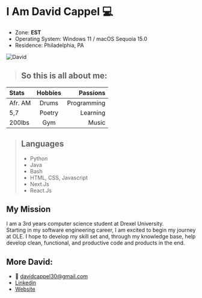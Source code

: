 # I Am David Cappel 💻

*  Zone:  **EST**
* Operating System: Windows 11 / macOS Sequoia 15.0
* Residence: Philadelphia, PA

![David](https://github.com/user-attachments/assets/d7902d14-6d6f-49c2-816e-a64fec32499c)


> ## So this is all about me:


| Stats  | Hobbies |Passions |                 
| :------------ |:--------:| -----------:|     
| Afr. AM       | Drums    | Programming |     
| 5,7           | Poetry   |   Learning |         
| 200lbs        | Gym      |      Music |       



> ## Languages
>  * Python
>  * Java
>  * Bash
>  * HTML, CSS, Javascript
>  * Next.Js
>  * React.Js


## My Mission
I am a 3rd years computer science student at Drexel University.  
Starting in my software engineering career, I am excited to begin my journey at OLE.
I hope to develop my skill set and, through my knowledge base, help develop clean, functional, and productive code and products in the end.

## More David:
* 📧 davidcappel30@gmail.com
* [Linkedin](https://www.linkedin.com/in/david-cappel-42859a23a/)
* [Website](https://idavid-ten.vercel.app/)





